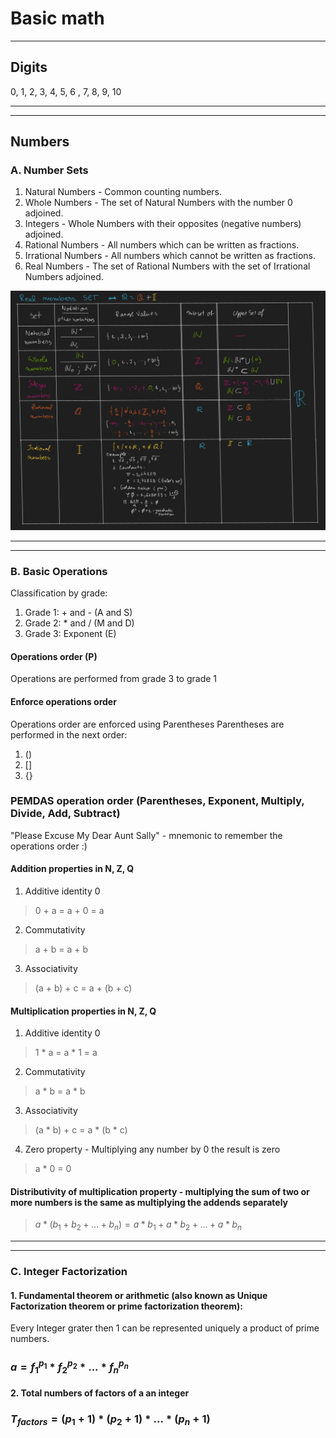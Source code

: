 # Basic math
-------------------------------------------------------------------------------
## Digits
0, 1, 2, 3, 4, 5, 6 , 7, 8, 9, 10

-------------------------------------------------------------------------------
-------------------------------------------------------------------------------
## Numbers 
### A. Number Sets
1. Natural Numbers - Common counting numbers.
2. Whole Numbers - The set of Natural Numbers with the number 0 adjoined.
3. Integers - Whole Numbers with their opposites (negative numbers) adjoined.
4. Rational Numbers - All numbers which can be written as fractions.
5. Irrational Numbers - All numbers which cannot be written as fractions.
6. Real Numbers - The set of Rational Numbers with the set of Irrational Numbers adjoined.

![Number sets](./Images/RealNumbersSet.png "App Service on Windows")

-------------------------------------------------------------------------------
-------------------------------------------------------------------------------
### B. Basic Operations
Classification by grade:
1. Grade 1: + and - (A and S)
1. Grade 2: * and / (M and D)
1. Grade 3: Exponent (E)

#### Operations order (P)
Operations are performed from grade 3 to grade 1
#### Enforce operations order
Operations order are enforced using Parentheses
Parentheses are performed in the next order:
1. ()
1. []
1. \{}

### PEMDAS operation order (Parentheses, Exponent, Multiply, Divide, Add, Subtract)
"Please Excuse My Dear Aunt Sally" - mnemonic to remember the operations order :)

#### Addition properties in N, Z, Q 
1. Additive identity 0
> 0 + a = a + 0 = a

2. Commutativity
> a + b = a + b 

3. Associativity
> (a + b) + c = a + (b + c)

#### Multiplication properties in N, Z, Q 
1. Additive identity 0
> 1 * a = a * 1 = a

2. Commutativity
> a * b = a * b 

3. Associativity
> (a * b) + c = a * (b * c)

4. Zero property - Multiplying any number by 0 the result is zero 
> a * 0 = 0

#### Distributivity of multiplication property - multiplying the sum of two or more numbers is the same as multiplying the addends separately
> $a * (b_{1} + b_{2} + ... + b_{n}) = a * b_{1} + a * b_{2} + ... + a * b_{n}$

-------------------------------------------------------------------------------
-------------------------------------------------------------------------------
### C. Integer Factorization

#### 1. Fundamental theorem or arithmetic (also known as Unique Factorization theorem or prime factorization theorem):
Every Integer grater then 1 can be represented uniquely a product of prime numbers.

### $a = f_{1}^{p_{1}} * f_{2}^{p_{2}} * ... * f_{n}^{p_{n}}$
#### 2. Total numbers of factors of a an integer 

### $T_{factors}= (p_{1} + 1) * (p_{2} + 1) * ... * (p_{n} + 1)$


